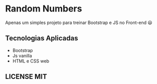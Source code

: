 # Random Numbers
Apenas um simples projeto para treinar Bootstrap e JS no Front-end 😃

## Tecnologias Aplicadas
- Bootstrap
- Js vanilla
- HTML e CSS web

## LICENSE MIT
